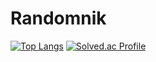 # Randomnik
[![Top Langs](https://github-readme-stats.vercel.app/api/top-langs/?username=randomnik&layout=compact)](https://github.com/randomnik/github-readme-stats) [![Solved.ac Profile](http://mazassumnida.wtf/api/v2/generate_badge?boj=randomnik)](https://solved.ac/randomnik/)
